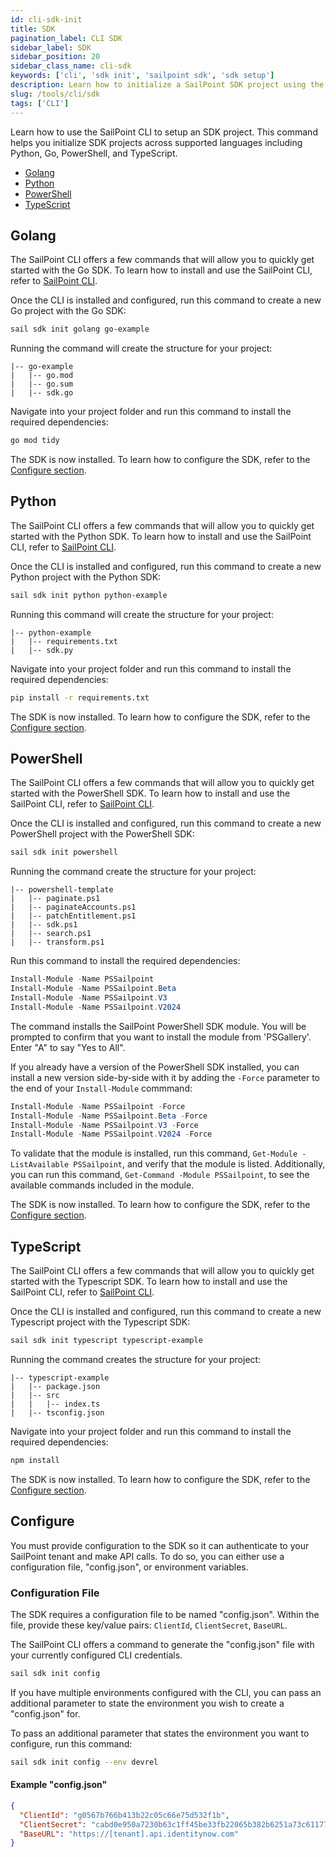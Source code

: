 ```yaml
---
id: cli-sdk-init
title: SDK
pagination_label: CLI SDK
sidebar_label: SDK
sidebar_position: 20
sidebar_class_name: cli-sdk
keywords: ['cli', 'sdk init', 'sailpoint sdk', 'sdk setup']
description: Learn how to initialize a SailPoint SDK project using the CLI.
slug: /tools/cli/sdk
tags: ['CLI']
---
```


Learn how to use the SailPoint CLI to setup an SDK project. This command helps you initialize SDK projects across supported languages including Python, Go, PowerShell, and TypeScript.

- [Golang](#golang)
- [Python](#python)
- [PowerShell](#powershell)
- [TypeScript](#typescript)

## Golang

The SailPoint CLI offers a few commands that will allow you to quickly get started with the Go SDK. To learn how to install and use the SailPoint CLI, refer to [SailPoint CLI](https://developer.sailpoint.com/idn/tools/cli#get-the-cli).

Once the CLI is installed and configured, run this command to create a new Go project with the Go SDK:

```bash
sail sdk init golang go-example
```

Running the command will create the structure for your project:

```text
|-- go-example
|   |-- go.mod
|   |-- go.sum
|   |-- sdk.go
```

Navigate into your project folder and run this command to install the required dependencies:

```bash
go mod tidy
```

The SDK is now installed. To learn how to configure the SDK, refer to the [Configure section](#configure).

## Python

The SailPoint CLI offers a few commands that will allow you to quickly get started with the Python SDK. To learn how to install and use the SailPoint CLI, refer to [SailPoint CLI](https://developer.sailpoint.com/idn/tools/cli#get-the-cli).

Once the CLI is installed and configured, run this command to create a new Python project with the Python SDK:

```bash
sail sdk init python python-example
```

Running this command will create the structure for your project:

```text
|-- python-example
|   |-- requirements.txt
|   |-- sdk.py
```

Navigate into your project folder and run this command to install the required dependencies:

```bash
pip install -r requirements.txt
```

The SDK is now installed. To learn how to configure the SDK, refer to the [Configure section](#configure).

## PowerShell

The SailPoint CLI offers a few commands that will allow you to quickly get started with the PowerShell SDK. To learn how to install and use the SailPoint CLI, refer to [SailPoint CLI](https://developer.sailpoint.com/idn/tools/cli#get-the-cli).

Once the CLI is installed and configured, run this command to create a new PowerShell project with the PowerShell SDK:

```bash
sail sdk init powershell
```

Running the command create the structure for your project:

```text
|-- powershell-template
|   |-- paginate.ps1
|   |-- paginateAccounts.ps1
|   |-- patchEntitlement.ps1
|   |-- sdk.ps1
|   |-- search.ps1
|   |-- transform.ps1
```

Run this command to install the required dependencies:

```powershell
Install-Module -Name PSSailpoint
Install-Module -Name PSSailpoint.Beta
Install-Module -Name PSSailpoint.V3
Install-Module -Name PSSailpoint.V2024
```

The command installs the SailPoint PowerShell SDK module. You will be prompted to confirm that you want to install the module from 'PSGallery'. Enter "A" to say "Yes to All".

If you already have a version of the PowerShell SDK installed, you can install a new version side-by-side with it by adding the `-Force` parameter to the end of your `Install-Module` commmand:

```powershell
Install-Module -Name PSSailpoint -Force
Install-Module -Name PSSailpoint.Beta -Force
Install-Module -Name PSSailpoint.V3 -Force
Install-Module -Name PSSailpoint.V2024 -Force
```

To validate that the module is installed, run this command, `Get-Module -ListAvailable PSSailpoint`, and verify that the module is listed. Additionally, you can run this command, `Get-Command -Module PSSailpoint`, to see the available commands included in the module.

The SDK is now installed. To learn how to configure the SDK, refer to the [Configure section](#configure).

## TypeScript

The SailPoint CLI offers a few commands that will allow you to quickly get started with the Typescript SDK. To learn how to install and use the SailPoint CLI, refer to [SailPoint CLI](https://developer.sailpoint.com/idn/tools/cli#get-the-cli).

Once the CLI is installed and configured, run this command to create a new Typescript project with the Typescript SDK:

```bash
sail sdk init typescript typescript-example
```

Running the command creates the structure for your project:

```text
|-- typescript-example
|   |-- package.json
|   |-- src
|   |   |-- index.ts
|   |-- tsconfig.json
```

Navigate into your project folder and run this command to install the required dependencies:

```bash
npm install
```

The SDK is now installed. To learn how to configure the SDK, refer to the [Configure section](#configure).

## Configure

You must provide configuration to the SDK so it can authenticate to your SailPoint tenant and make API calls. To do so, you can either use a configuration file, "config.json", or environment variables.

### Configuration File

The SDK requires a configuration file to be named "config.json". Within the file, provide these key/value pairs: `ClientId`, `ClientSecret`, `BaseURL`.

The SailPoint CLI offers a command to generate the "config.json" file with your currently configured CLI credentials.

```bash
sail sdk init config
```

If you have multiple environments configured with the CLI, you can pass an additional parameter to state the environment you wish to create a "config.json" for.

To pass an additional parameter that states the environment you want to configure, run this command:

```bash
sail sdk init config --env devrel
```

#### Example "config.json"

```json
{
  "ClientId": "g0567b766b413b22c05c66e75d532f1b",
  "ClientSecret": "cabd0e950a7230b63c1ff45be33fb22065b382b6251a73c61177a8bb5482fcc7",
  "BaseURL": "https://[tenant].api.identitynow.com"
}
```
